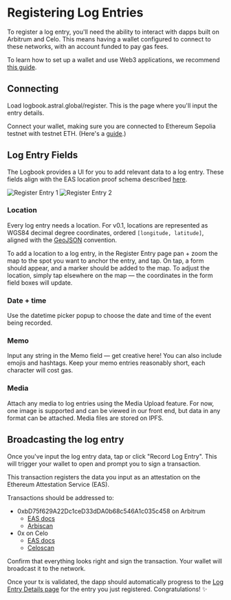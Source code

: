 # Registering Log Entries

To register a log entry, you'll need the ability to interact with dapps built on Arbitrum and Celo. This means having a wallet configured to
connect to these networks, with an account funded to pay gas fees.

To learn how to set up a wallet and use Web3 applications, we recommend
[this guide](https://www.coingecko.com/learn/how-to-use-rabby-wallet).

## Connecting

Load logbook.astral.global/register. This is the page where you'll input the entry details.

Connect your wallet, making sure you are connected to Ethereum Sepolia testnet with testnet ETH. (Here's a
[guide](https://medium.com/@razor07/how-to-get-sepolia-eth-from-a-faucet-7420e5ceacb3).)

## Log Entry Fields

The Logbook provides a UI for you to add relevant data to a log entry. These fields align with the EAS location proof schema described
[here](../location-proof-protocol/eas-schema.md).

<div style={{ display: 'flex', justifyContent: 'space-between' }}>
  <img src={require('./media/register-entry-1.png').default} alt="Register Entry 1" style={{ width: '38%' }} />
  <img src={require('./media/register-entry-2.png').default} alt="Register Entry 2" style={{ width: '38%' }} />
</div>

### Location

Every log entry needs a location. For v0.1, locations are represented as WGS84 decimal degree coordinates, ordered `[longitude, latitude]`,
aligned with the [GeoJSON](https://www.google.com/search?q=geojson+standard) convention.

To add a location to a log entry, in the Register Entry page pan + zoom the map to the spot you want to anchor the entry, and tap. On tap, a
form should appear, and a marker should be added to the map. To adjust the location, simply tap elsewhere on the map — the coordinates in
the form field boxes will update.

### Date + time

Use the datetime picker popup to choose the date and time of the event being recorded.

### Memo

Input any string in the Memo field — get creative here! You can also include emojis and hashtags. Keep your memo entries reasonably short,
each character will cost gas.

### Media

Attach any media to log entries using the Media Upload feature. For now, one image is supported and can be viewed in our front end, but data
in any format can be attached. Media files are stored on IPFS.

## Broadcasting the log entry

Once you've input the log entry data, tap or click "Record Log Entry". This will trigger your wallet to open and prompt you to sign a
transaction.

This transaction registers the data you input as an attestation on the Ethereum Attestation Service (EAS).

Transactions should be addressed to:

- 0xbD75f629A22Dc1ceD33dDA0b68c546A1c035c458 on Arbitrum
  - [EAS docs](https://github.com/ethereum-attestation-service/eas-contracts?tab=readme-ov-file#arbitrum-one)
  - [Arbiscan](https://arbiscan.io/address/0xbD75f629A22Dc1ceD33dDA0b68c546A1c035c458)
- 0x on Celo
  - [EAS docs](https://github.com/ethereum-attestation-service/eas-contracts?tab=readme-ov-file#celo)
  - [Celoscan](https://celoscan.io/address/0x72E1d8ccf5299fb36fEfD8CC4394B8ef7e98Af92)

Confirm that everything looks right and sign the transaction. Your wallet will broadcast it to the network.

Once your tx is validated, the dapp should automatically progress to the [Log Entry Details page](./viewing-entries.md) for the entry you
just registered. Congratulations! ✨
